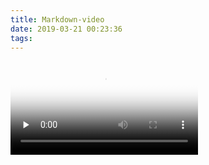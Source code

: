 ```yaml
---
title: Markdown-video
date: 2019-03-21 00:23:36
tags:
---
```


<video id="video" controls="" preload="none"                        						     	     poster="http://media.w3.org/2010/05/sintel/poster.png">
      <source id="mp4" src="http://media.w3.org/2010/05/sintel/trailer.mp4" 					 type="video/mp4">
      <source id="webm" src="http://media.w3.org/2010/05/sintel/trailer.webm" 					type="video/webm">
      <source id="ogv" src="http://media.w3.org/2010/05/sintel/trailer.ogv" 						type="video/ogg">
      <p>Your user agent does not support the HTML5 Video element.</p>
</video>
